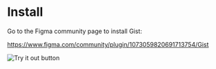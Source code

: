 # Install

Go to the Figma community page to install Gist:

<https://www.figma.com/community/plugin/1073059820691713754/Gist>





 ![Try it out button](https://i.gyazo.com/abf41c7202c1d7a0959d7a94801fef2f.png)